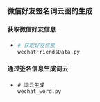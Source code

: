 ### 微信好友签名词云图的生成

#### 获取微信好友信息

- ```python
  # 获取好友信息
  wechatFriendsData.py
  ```

#### 通过签名信息生成词云

- ```
  # 词云生成
  wechat_word.py
  ```


